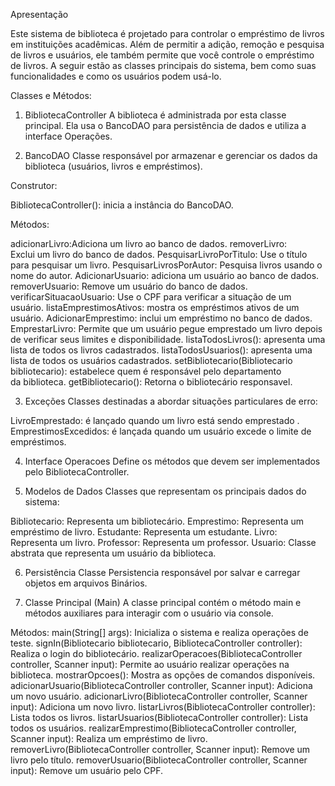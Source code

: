 Apresentação

Este sistema de biblioteca é projetado para controlar o empréstimo de livros em instituições acadêmicas.
Além de permitir a adição, remoção e pesquisa de livros e usuários, ele também permite que você controle o empréstimo de livros.
A seguir estão as classes principais do sistema, bem como suas funcionalidades e como os usuários podem usá-lo.

Classes e Métodos:

1. BibliotecaController
A biblioteca é administrada por esta classe principal. Ela usa o BancoDAO para persistência de dados e utiliza a interface Operações.

2. BancoDAO
Classe responsável por armazenar e gerenciar os dados da biblioteca (usuários, livros e empréstimos).

Construtor:

BibliotecaController(): inicia a instância do BancoDAO.

Métodos:

adicionarLivro:Adiciona um livro ao banco de dados.
removerLivro: Exclui um livro do banco de dados.
PesquisarLivroPorTitulo: Use o título para pesquisar um livro.
PesquisarLivrosPorAutor: Pesquisa livros usando o nome do autor.
AdicionarUsuario: adiciona um usuário ao banco de dados.
removerUsuario: Remove um usuário do banco de dados.
verificarSituacaoUsuario: Use o CPF para verificar a situação de um usuário.
listaEmprestimosAtivos: mostra os empréstimos ativos de um usuário.
AdicionarEmprestimo: inclui um empréstimo no banco de dados.
EmprestarLivro: Permite que um usuário pegue emprestado um livro depois de verificar seus limites e disponibilidade.
listaTodosLivros(): apresenta uma lista de todos os livros cadastrados.
listaTodosUsuarios(): apresenta uma lista de todos os usuários cadastrados.
setBibliotecario(Bibliotecario bibliotecario): estabelece quem é responsável pelo departamento da biblioteca.
getBibliotecario(): Retorna o bibliotecário responsavel.

3. Exceções
Classes destinadas a abordar situações particulares de erro:

LivroEmprestado: é lançado quando um livro está sendo emprestado .
EmprestimosExcedidos: é lançada quando um usuário excede o limite de empréstimos.

4. Interface Operacoes
Define os métodos que devem ser implementados pelo BibliotecaController.

5. Modelos de Dados
Classes que representam os principais dados do sistema:

Bibliotecario: Representa um bibliotecário.
Emprestimo: Representa um empréstimo de livro.
Estudante: Representa um estudante.
Livro: Representa um livro.
Professor: Representa um professor.
Usuario: Classe abstrata que representa um usuário da biblioteca.

6. Persistência
Classe Persistencia responsável por salvar e carregar objetos em arquivos Binários.

7. Classe Principal (Main)
A classe principal contém o método main e métodos auxiliares para interagir com o usuário via console.

Métodos:
main(String[] args): Inicializa o sistema e realiza operações de teste.
signIn(Bibliotecario bibliotecario, BibliotecaController controller): Realiza o login do bibliotecário.
realizarOperacoes(BibliotecaController controller, Scanner input): Permite ao usuário realizar operações na biblioteca.
mostrarOpcoes(): Mostra as opções de comandos disponíveis.
adicionarUsuario(BibliotecaController controller, Scanner input): Adiciona um novo usuário.
adicionarLivro(BibliotecaController controller, Scanner input): Adiciona um novo livro.
listarLivros(BibliotecaController controller): Lista todos os livros.
listarUsuarios(BibliotecaController controller): Lista todos os usuários.
realizarEmprestimo(BibliotecaController controller, Scanner input): Realiza um empréstimo de livro.
removerLivro(BibliotecaController controller, Scanner input): Remove um livro pelo título.
removerUsuario(BibliotecaController controller, Scanner input): Remove um usuário pelo CPF.
